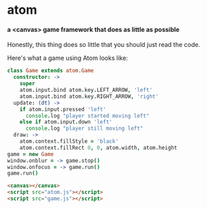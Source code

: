 # atom
#### a &lt;canvas&gt; game framework that does as little as possible

Honestly, this thing does so little that you should just read the code.

Here's what a game using Atom looks like:

```coffeescript
class Game extends atom.Game
  constructor: ->
    super
    atom.input.bind atom.key.LEFT_ARROW, 'left'
    atom.input.bind atom.key.RIGHT_ARROW, 'right'
  update: (dt) ->
    if atom.input.pressed 'left'
      console.log "player started moving left"
    else if atom.input.down 'left'
      console.log "player still moving left"
  draw: ->
    atom.context.fillStyle = 'black'
    atom.context.fillRect 0, 0, atom.width, atom.height
game = new Game
window.onblur = -> game.stop()
window.onfocus = -> game.run()
game.run()
```
```html
<canvas></canvas>
<script src="atom.js"></script>
<script src="game.js"></script>
```
